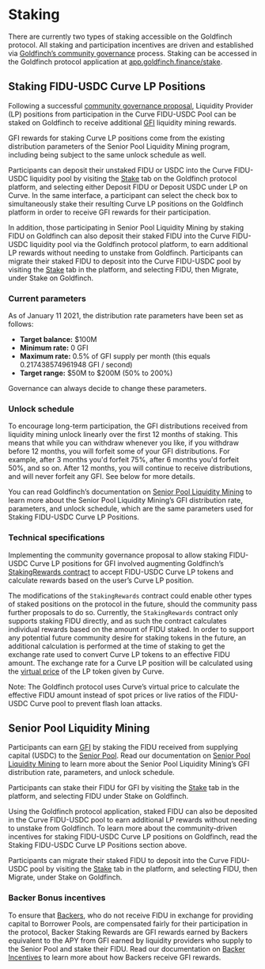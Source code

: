 # Staking

There are currently two types of staking accessible on the Goldfinch protocol. All staking and participation incentives are driven and established via [Goldfinch’s community governance](../governance.md) process. Staking can be accessed in the Goldfinch protocol application at [app.goldfinch.finance/stake](https://app.goldfinch.finance/stake).

## Staking FIDU-USDC Curve LP Positions

Following a successful [community governance proposal](https://gov.goldfinch.finance/t/gip-01-allow-fidu-usdc-curve-lp-positions-to-be-staked-for-gfi-liquidity-mining-rewards/734), Liquidity Provider (LP) positions from participation in the Curve FIDU-USDC Pool can be staked on Goldfinch to receive additional [GFI](gfi-token.md) liquidity mining rewards.

GFI rewards for staking Curve LP positions come from the existing distribution parameters of the Senior Pool Liquidity Mining program, including being subject to the same unlock schedule as well.

Participants can deposit their unstaked FIDU or USDC into the Curve FIDU-USDC liquidity pool by visiting the [Stake](https://app.goldfinch.finance/stake) tab on the Goldfinch protocol platform, and selecting either Deposit FIDU or Deposit USDC under LP on Curve. In the same interface, a participant can select the check box to simultaneously stake their resulting Curve LP positions on the Goldfinch platform in order to receive GFI rewards for their participation.

In addition, those participating in Senior Pool Liquidity Mining by staking FIDU on Goldfinch can also deposit their staked FIDU into the Curve FIDU-USDC liquidity pool via the Goldfinch protocol platform, to earn additional LP rewards without needing to unstake from Goldfinch. Participants can migrate their staked FIDU to deposit into the Curve FIDU-USDC pool by visiting the [Stake](https://app.goldfinch.finance/stake) tab in the platform, and selecting FIDU, then Migrate, under Stake on Goldfinch.

### Current parameters

As of January 11 2021, the distribution rate parameters have been set as follows:

* **Target balance:** $100M
* **Minimum rate:** 0 GFI
* **Maximum rate:** 0.5% of GFI supply per month (this equals 0.217438574961948 GFI / second)
* **Target range:** $50M to $200M (50% to 200%)

Governance can always decide to change these parameters.

### Unlock schedule

To encourage long-term participation, the GFI distributions received from liquidity mining unlock linearly over the first 12 months of staking. This means that while you can withdraw whenever you like, if you withdraw before 12 months, you will forfeit some of your GFI distributions. For example, after 3 months you'd forfeit 75%, after 6 months you'd forfeit 50%, and so on. After 12 months, you will continue to receive distributions, and will never forfeit any GFI. See below for more details.

You can read Goldfinch’s documentation on [Senior Pool Liquidity Mining](investor-incentives/senior-pool-liquidity-mining.md) to learn more about the Senior Pool Liquidity Mining’s GFI distribution rate, parameters, and unlock schedule, which are the same parameters used for Staking FIDU-USDC Curve LP Positions.

### Technical specifications

Implementing the community governance proposal to allow staking FIDU-USDC Curve LP positions for GFI involved augmenting Goldfinch’s [StakingRewards contract](https://etherscan.io/address/0xFD6FF39DA508d281C2d255e9bBBfAb34B6be60c3) to accept FIDU-USDC Curve LP tokens and calculate rewards based on the user’s Curve LP position.

The modifications of the `StakingRewards` contract could enable other types of staked positions on the protocol in the future, should the community pass further proposals to do so. Currently, the `StakingRewards` contract only supports staking FIDU directly, and as such the contract calculates individual rewards based on the amount of FIDU staked. In order to support any potential future community desire for staking tokens in the future, an additional calculation is performed at the time of staking to get the exchange rate used to convert Curve LP tokens to an effective FIDU amount. The exchange rate for a Curve LP position will be calculated using the [virtual price](https://curve.readthedocs.io/factory-pools.html?highlight=virtual#StableSwap.get\_virtual\_price) of the LP token given by Curve.

Note: The Goldfinch protocol uses Curve’s virtual price to calculate the effective FIDU amount instead of spot prices or live ratios of the FIDU-USDC Curve pool to prevent flash loan attacks.

## Senior Pool Liquidity Mining

Participants can earn [GFI](gfi-token.md) by staking the FIDU received from supplying capital (USDC) to the [Senior Pool](liquidityproviders.md). Read our documentation on [Senior Pool Liquidity Mining](investor-incentives/senior-pool-liquidity-mining.md) to learn more about the Senior Pool Liquidity Mining’s GFI distribution rate, parameters, and unlock schedule.

Participants can stake their FIDU for GFI by visiting the [Stake](https://app.goldfinch.finance/stake) tab in the platform, and selecting FIDU under Stake on Goldfinch.

Using the Goldfinch protocol application, staked FIDU can also be deposited in the Curve FIDU-USDC pool to earn additional LP rewards without needing to unstake from Goldfinch. To learn more about the community-driven incentives for staking FIDU-USDC Curve LP positions on Goldfinch, read the Staking FIDU-USDC Curve LP Positions section above.

Participants can migrate their staked FIDU to deposit into the Curve FIDU-USDC pool by visiting the [Stake](https://app.goldfinch.finance/stake) tab in the platform, and selecting FIDU, then Migrate, under Stake on Goldfinch.

### Backer Bonus incentives

To ensure that [Backers](backers.md), who do not receive FIDU in exchange for providing capital to Borrower Pools, are compensated fairly for their participation in the protocol, Backer Staking Rewards are GFI rewards earned by Backers equivalent to the APY from GFI earned by liquidity providers who supply to the Senior Pool and stake their FIDU. Read our documentation on [Backer Incentives](investor-incentives/backer-incentives.md) to learn more about how Backers receive GFI rewards.
